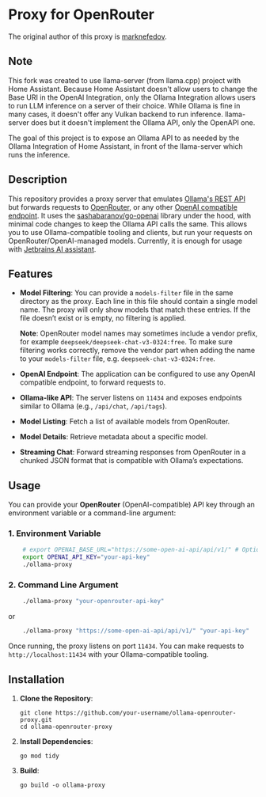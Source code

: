 # Proxy for OpenRouter
The original author of this proxy is [marknefedov](https://github.com/marknefedov/ollama-openrouter-proxy).

## Note
This fork was created to use llama-server (from llama.cpp) project with Home Assistant. Because Home Assistant doesn't allow users to change the Base URI in the OpenAI Integration, only the Ollama Integration allows users to run LLM inference on a server of their choice. While Ollama is fine in many cases, it doesn't offer any Vulkan backend to run inference. llama-server does but it doesn't implement the Ollama API, only the OpenAPI one.

The goal of this project is to expose an Ollama API to as needed by the Ollama Integration of Home Assistant, in front of the llama-server which runs the inference.

## Description
This repository provides a proxy server that emulates [Ollama's REST API](https://github.com/ollama/ollama) but forwards requests to [OpenRouter](https://openrouter.ai/), or any other [OpenAI compatible endpoint](https://platform.openai.com/docs/api-reference). It uses the [sashabaranov/go-openai](https://github.com/sashabaranov/go-openai) library under the hood, with minimal code changes to keep the Ollama API calls the same. This allows you to use Ollama-compatible tooling and clients, but run your requests on OpenRouter/OpenAI-managed models.
Currently, it is enough for usage with [Jetbrains AI assistant](https://blog.jetbrains.com/ai/2024/11/jetbrains-ai-assistant-2024-3/#more-control-over-your-chat-experience-choose-between-gemini,-openai,-and-local-models). 

## Features
- **Model Filtering**: You can provide a `models-filter` file in the same directory as the proxy. Each line in this file should contain a single model name. The proxy will only show models that match these entries. If the file doesn’t exist or is empty, no filtering is applied.
  
  **Note**: OpenRouter model names may sometimes include a vendor prefix, for example `deepseek/deepseek-chat-v3-0324:free`. To make sure filtering works correctly, remove the vendor part when adding the name to your `models-filter` file, e.g. `deepseek-chat-v3-0324:free`.  
- **OpenAI Endpoint**: The application can be configured to use any OpenAI compatible endpoint, to forward requests to.  
- **Ollama-like API**: The server listens on `11434` and exposes endpoints similar to Ollama (e.g., `/api/chat`, `/api/tags`).
- **Model Listing**: Fetch a list of available models from OpenRouter.
- **Model Details**: Retrieve metadata about a specific model.
- **Streaming Chat**: Forward streaming responses from OpenRouter in a chunked JSON format that is compatible with Ollama’s expectations.

## Usage
You can provide your **OpenRouter** (OpenAI-compatible) API key through an environment variable or a command-line argument:

### 1. Environment Variable
```bash
    # export OPENAI_BASE_URL="https://some-open-ai-api/api/v1/" # Optional. Defaults to https://openrouter.ai/api/v1/
    export OPENAI_API_KEY="your-api-key"
    ./ollama-proxy
```

### 2. Command Line Argument
```bash
    ./ollama-proxy "your-openrouter-api-key"
```
or
```bash
    ./ollama-proxy "https://some-open-ai-api/api/v1/" "your-api-key"
```

Once running, the proxy listens on port `11434`. You can make requests to `http://localhost:11434` with your Ollama-compatible tooling.

## Installation
1. **Clone the Repository**:

       git clone https://github.com/your-username/ollama-openrouter-proxy.git
       cd ollama-openrouter-proxy

2. **Install Dependencies**:

       go mod tidy

3. **Build**:

       go build -o ollama-proxy
